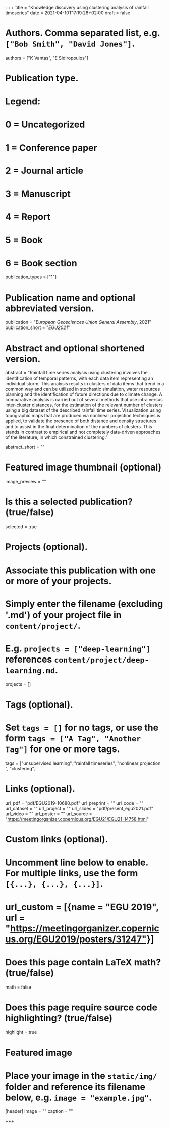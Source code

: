 +++
title = "Knowledge discovery using clustering analysis of rainfall timeseries"
date = 2021-04-10T17:19:28+02:00
draft = false

# Authors. Comma separated list, e.g. `["Bob Smith", "David Jones"]`.
authors = ["K Vantas", "E Sidiropoulos"]

# Publication type.
# Legend:
# 0 = Uncategorized
# 1 = Conference paper
# 2 = Journal article
# 3 = Manuscript
# 4 = Report
# 5 = Book
# 6 = Book section
publication_types = ["1"]

# Publication name and optional abbreviated version.
publication = "*European Geosciences Union General Assembly*, 2021"
publication_short = "*EGU2021*"

# Abstract and optional shortened version.
abstract = "Rainfall time series analysis using clustering involves the identification of temporal patterns, with each data item representing an individual storm. This analysis results in clusters of data items that trend in a common way and can be utilized in stochastic simulation, water resources planning and the identification of future directions due to climate change. A comparative analysis is carried out of several methods that use intra versus inter-cluster distances, for the estimation of the relevant number of clusters using a big dataset of the described rainfall time series. Visualization using topographic maps that are produced via nonlinear projection techniques is applied, to validate the presence of both distance and density structures and to assist in the final determination of the numbers of clusters. This stands in contrast to empirical and not completely data-driven approaches of the literature, in which constrained clustering."

abstract_short = ""

# Featured image thumbnail (optional)
image_preview = ""

# Is this a selected publication? (true/false)
selected = true

# Projects (optional).
#   Associate this publication with one or more of your projects.
#   Simply enter the filename (excluding '.md') of your project file in `content/project/`.
#   E.g. `projects = ["deep-learning"]` references `content/project/deep-learning.md`.
projects = []

# Tags (optional).
#   Set `tags = []` for no tags, or use the form `tags = ["A Tag", "Another Tag"]` for one or more tags.
tags = ["unsupervised learning", "rainfall timeseries", "nonlinear projection ", "clustering"]

# Links (optional).
url_pdf = "pdf/EGU2019-10680.pdf"
url_preprint = ""
url_code = ""
url_dataset = ""
url_project = ""
url_slides = "pdf/present_egu2021.pdf"
url_video = ""
url_poster = ""
url_source = "https://meetingorganizer.copernicus.org/EGU21/EGU21-14758.html"

# Custom links (optional).
#   Uncomment line below to enable. For multiple links, use the form `[{...}, {...}, {...}]`.
# url_custom = [{name = "EGU 2019", url = "https://meetingorganizer.copernicus.org/EGU2019/posters/31247"}]

# Does this page contain LaTeX math? (true/false)
math = false

# Does this page require source code highlighting? (true/false)
highlight = true

# Featured image
# Place your image in the `static/img/` folder and reference its filename below, e.g. `image = "example.jpg"`.
[header]
image = ""
caption = ""

+++